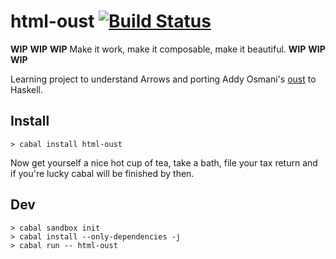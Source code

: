 # html-oust [![Build Status](https://travis-ci.org/passy/html-oust.svg?branch=master)](https://travis-ci.org/passy/html-oust)

**WIP** **WIP** **WIP** Make it work, make it composable, make it beautiful.
**WIP** **WIP** **WIP**

Learning project to understand Arrows and porting Addy Osmani's
[oust](https://github.com/addyosmani/oust/) to Haskell.

## Install

```
> cabal install html-oust
```

Now get yourself a nice hot cup of tea, take a bath, file your tax return and if
you're lucky cabal will be finished by then.

## Dev

```
> cabal sandbox init
> cabal install --only-dependencies -j
> cabal run -- html-oust
```
